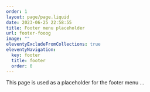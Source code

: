 ```yaml
---
order: 1
layout: page/page.liquid
date: 2023-06-25 22:58:55
title: Footer menu placeholder
url: footer-fooog
image: ""
eleventyExcludeFromCollections: true
eleventyNavigation:
  key: footer
  title: footer
  order: 0
---
```

This page is used as a placeholder for the footer menu ...
